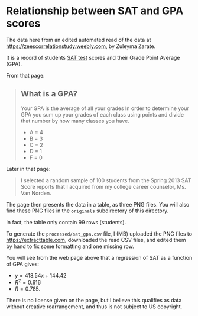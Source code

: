 # Relationship between SAT and GPA scores

The data here from an edited automated read of the data at
<https://zeescorrelationstudy.weebly.com>, by Zuleyma Zarate.

It is a record of students [SAT test](https://en.wikipedia.org/wiki/SAT) scores and their Grade Point Average (GPA).

From that page:

> ## What is a GPA?
>
> Your GPA is the average of all your grades In order to determine your GPA
you sum up your grades of each class using points and divide that number by
how many classes you have.
>
> * A = 4
> * B = 3
> * C = 2
> * D = 1
> * F = 0

Later in that page:

> I selected a random sample of 100 students from the Spring 2013 SAT Score
reports that I acquired from my college career counselor, Ms. Van Norden.

The page then presents the data in a table, as three PNG files.  You will also
find these PNG files in the `originals` subdirectory of this directory.

In fact, the table only contain 99 rows (students).

To generate the `processed/sat_gpa.csv` file, I (MB) uploaded the PNG files to
<https://extracttable.com>, downloaded the read CSV files, and edited them by
hand to fix some formatting and one missing row.

You will see from the web page above that a regression of SAT as a function of GPA gives:

* $y = 418.54x + 144.42$
* $R^2 = 0.616$
* $R = 0.785$.

There is no license given on the page, but I believe this qualifies as data
without creative rearrangement, and thus is not subject to US copyright.
